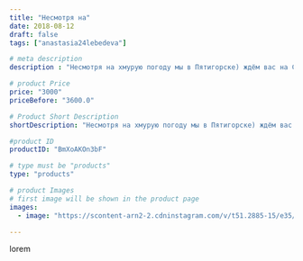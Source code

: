 ```yaml
---
title: "Несмотря на"
date: 2018-08-12
draft: false
tags: ["anastasia24lebedeva"]

# meta description
description : "Несмотря на хмурую погоду мы в Пятигорске) ждём вас на Соборной площади))) #пятигорск #игрушкикрючком #хобби"

# product Price
price: "3000"
priceBefore: "3600.0"

# Product Short Description
shortDescription: "Несмотря на хмурую погоду мы в Пятигорске) ждём вас на Соборной площади))) #пятигорск #игрушкикрючком #хобби"

#product ID
productID: "BmXoAKOn3bF"

# type must be "products"
type: "products"

# product Images
# first image will be shown in the product page
images:
  - image: "https://scontent-arn2-2.cdninstagram.com/v/t51.2885-15/e35/38097181_517314205395545_2610611912852897792_n.jpg?se=7&tp=1&_nc_ht=scontent-arn2-2.cdninstagram.com&_nc_cat=105&_nc_ohc=QRas_utNPHwAX_s150N&ccb=7-4&oh=7a15cb2f9352a06f6b7d7a108088e238&oe=60837214&ig_cache_key=MTg0NDExODUwNTI3NDcwMTUwOQ%3D%3D.2-ccb7-4"

---
```

lorem
